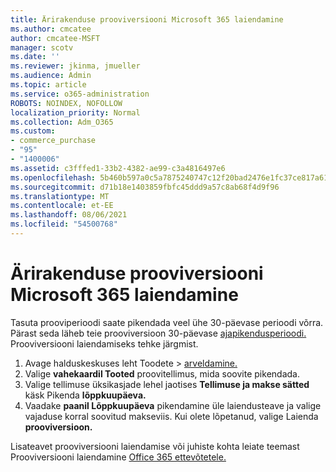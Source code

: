 ```yaml
---
title: Ärirakenduse prooviversiooni Microsoft 365 laiendamine
ms.author: cmcatee
author: cmcatee-MSFT
manager: scotv
ms.date: ''
ms.reviewer: jkinma, jmueller
ms.audience: Admin
ms.topic: article
ms.service: o365-administration
ROBOTS: NOINDEX, NOFOLLOW
localization_priority: Normal
ms.collection: Adm_O365
ms.custom:
- commerce_purchase
- "95"
- "1400006"
ms.assetid: c3fffed1-33b2-4382-ae99-c3a4816497e6
ms.openlocfilehash: 5b460b597a0c5a7875240747c12f20bad2476e1fc37ce817a61e332cc404f9ac
ms.sourcegitcommit: d71b18e1403859fbfc45ddd9a57c8ab68f4d9f96
ms.translationtype: MT
ms.contentlocale: et-EE
ms.lasthandoff: 08/06/2021
ms.locfileid: "54500768"
---
```

# <a name="extend-your-trial-for-microsoft-365-for-business"></a>Ärirakenduse prooviversiooni Microsoft 365 laiendamine

Tasuta prooviperioodi saate pikendada veel ühe 30-päevase perioodi võrra. Pärast seda läheb teie prooviversioon 30-päevase [ajapikendusperioodi.](/alchemyinsights/grace-period-for-microsoft-365-free-trial) Prooviversiooni laiendamiseks tehke järgmist.
  
1. Avage halduskeskuses leht  Toodete \> [arveldamine.](https://go.microsoft.com/fwlink/p/?linkid=842054)
2. Valige **vahekaardil Tooted** proovitellimus, mida soovite pikendada.
3. Valige tellimuse üksikasjade lehel jaotises **Tellimuse ja makse sätted** käsk Pikenda **lõppkuupäeva.**
4. Vaadake **paanil Lõppkuupäeva** pikendamine üle laiendusteave ja valige vajaduse korral soovitud makseviis. Kui olete lõpetanud, valige Laienda **prooviversioon.**

Lisateavet prooviversiooni laiendamise või juhiste kohta leiate teemast Prooviversiooni laiendamine [Office 365 ettevõtetele.](/microsoft-365/commerce/extend-your-trial)